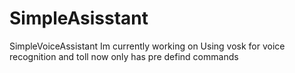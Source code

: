# SimpleAsisstant
SimpleVoiceAssistant Im currently working on
Using vosk for voice recognition and toll now only has pre defind commands

